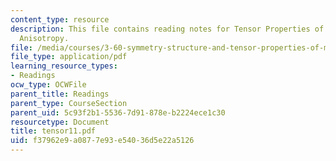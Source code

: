 ```yaml
---
content_type: resource
description: This file contains reading notes for Tensor Properties of Crystals and
  Anisotropy.
file: /media/courses/3-60-symmetry-structure-and-tensor-properties-of-materials-fall-2005/f37962e9a0877e93e54036d5e22a5126_tensor11.pdf
file_type: application/pdf
learning_resource_types:
- Readings
ocw_type: OCWFile
parent_title: Readings
parent_type: CourseSection
parent_uid: 5c93f2b1-5536-7d91-878e-b2224ece1c30
resourcetype: Document
title: tensor11.pdf
uid: f37962e9-a087-7e93-e540-36d5e22a5126
---
```

